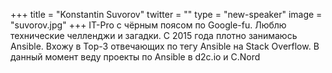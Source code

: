 +++
title = "Konstantin Suvorov"
twitter = ""
type = "new-speaker"
image = "suvorov.jpg"
+++
IT-Pro с чёрным поясом по Google-fu. Люблю технические челленджи и загадки. С 2015 года плотно занимаюсь Ansible. Вхожу в Top-3 отвечающих по тегу Ansible на Stack Overflow. В данный момент веду проекты по Ansible в d2c.io и C.Nord 